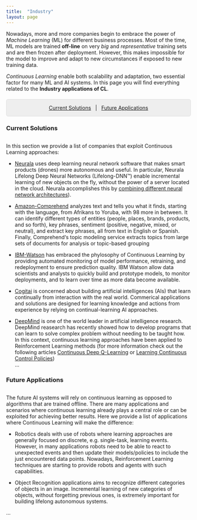 ```yaml
---
title:  "Industry"
layout: page
---
```


Nowadays, more and more companies begin to embrace the power of *Machine Learning* (ML) for different business processes. Most of the time, ML models are trained **off-line** on very *big* and *representative* training sets and are then frozen after deployment. However, this makes impossible for the model to improve and adapt to new circumstances if exposed to new training data.

*Continuous Learning* enable both scalability and adaptation, two essential factor for many ML and AI systems. In this page you will find everything related to the **Industry applications of CL**.

<p style="background: rgba(0,0,0,0.06) none repeat scroll 0% 0%; border: 1px solid rgb(222, 222, 222); padding: 1em; border-radius: 5px; text-align: center; margin-top:20px">
<a href="#interests">Current Solutions</a> &nbsp; | &nbsp; <a href="#projects">Future Applications</a><br>
</p>



<a href="#interests"></a>
<h3 id="interests" style="margin-bottom: 30px;">Current Solutions</h3>

In this section we provide a list of companies that exploit Continuous Learning approaches:

- [Neurala][neurala] uses deep learning neural network software that makes smart products (drones) more autonomous and useful. In particular, Neurala Lifelong Deep Neural Networks (Lifelong-DNN™) enable incremental learning of new objects on the fly, without the power of a server located in the cloud. Neurala accomplishes this by [combining different neural network architectures][neurala-lifelong]).

-  [Amazon-Comprehend][Amazon-Comprehend] analyzes text and tells you what it finds, starting with the language, from Afrikans to Yoruba, with 98 more in between. It can identify different types of entities (people, places, brands, products, and so forth), key phrases, sentiment (positive, negative, mixed, or neutral), and extract key phrases, all from text in English or Spanish. Finally, Comprehend‘s topic modeling service extracts topics from large sets of documents for analysis or topic-based grouping

- [IBM-Watson][IBM-Watson] has embraced the phylosophy of Continuous Learning by providing automated monitoring of model performance, retraining, and redeployment to ensure prediction quality. IBM Watson allow data scientists and analysts to quickly build and prototype models, to monitor deployments, and to learn over time as more data become available.

- [Cogitai][cogitai] is concerned about building artificial intelligences (AIs) that learn continually from interaction with the real world. Commerical applications and solutions are designed for learning knowledge and actions from experience by relying on continual-learning AI approaches.

- [DeepMind][deepMind] is one of the world leader in artificial intelligence research. DeepMind reasearch has recently showed how to develop programs that can learn to solve complex problem without needing to be taught how. In this context, continuous learning approaches have been applied to Reinforcement Learning methods (for more information check out the following articles [Continuous Deep Q-Learning][Continuous Deep Q-Learning with Model-based Acceleration] or [Learning Continuous Control Policies][Learning Continuous Control Policies])   
...

<a href="#projects"></a>
<h3 id="projects" style="margin-bottom: 30px;">Future Applications</h3>

The future AI systems will rely on continuous learning as opposed to algorithms that are trained offline. There are many applications and scenarios where continuous learning already plays a central role or can be exploited for achieving better results. Here we provide a list of applications where Continuous Learning will make the difference:

- Robotics deals with use of robots where learning approaches are generally focused on discrete, e.g. single-task, learning events. However, in many applications robots need to be able to react to unexpected events and then update their models/policies to include the just encountered data points. Nowadays, Reinforcement Learning techniques are starting to provide robots and agents with such capabilities. 

- Object Recognition applications aims to recognize different categories of objects in an image. Incremental learning of new categories of objects, without forgetting previous ones, is extremely important for building lifelong autonomous systems.

...

[linkedin]: https://www.linkedin.com/in/vincenzo
[neurala]: https://www.neurala.com/
[neurala-lifelong]:https://www.neurala.com/press-releases/edge-deep-learning-without-cloud
[Amazon-Comprehend]:https://aws.amazon.com/comprehend/
[IBM-Watson]:https://datascience.ibm.com/docs/content/analyze-data/ml-continuous-learning.html
[cogitai]:https://www.cogitai.com/
[deepMind]:https://deepmind.com/
[Continuous Deep Q-Learning with Model-based Acceleration]:https://deepmind.com/research/publications/continuous-deep-q-learning-model-based-acceleration/
[Learning Continuous Control Policies]:https://deepmind.com/research/publications/learning-continuous-control-policies-stochastic-value-gradients/
